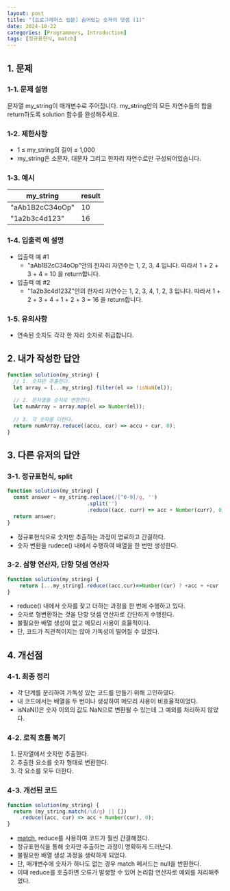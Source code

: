 ```yaml
---
layout: post
title: "[프로그래머스 입문] 숨어있는 숫자의 덧셈 (1)"
date: 2024-10-22
categories: [Programmers, Introduction]
tags: [정규표현식, match]
---
```


## 1. 문제
### 1-1. 문제 설명
문자열 my_string이 매개변수로 주어집니다. my_string안의 모든 자연수들의 합을 return하도록 solution 함수를 완성해주세요.


### 1-2. 제한사항
- 1 ≤ my_string의 길이 ≤ 1,000
- my_string은 소문자, 대문자 그리고 한자리 자연수로만 구성되어있습니다.

### 1-3. 예시
<table>
  <thead>
    <tr>
      <th>my_string</th>
      <th>result</th>
    </tr>
  </thead>
  <tbody>
    <tr>
      <td>"aAb1B2cC34oOp"</td>
      <td>10</td>
    </tr>
    <tr>
      <td>"1a2b3c4d123"</td>
      <td>16</td>
    </tr>
  </tbody>
</table>

### 1-4. 입출력 예 설명
- 입출력 예 #1
  - "aAb1B2cC34oOp"안의 한자리 자연수는 1, 2, 3, 4 입니다. 따라서 1 + 2 + 3 + 4 = 10 을 return합니다.
- 입출력 예 #2
  - "1a2b3c4d123Z"안의 한자리 자연수는 1, 2, 3, 4, 1, 2, 3 입니다. 따라서 1 + 2 + 3 + 4 + 1 + 2 + 3 = 16 을 return합니다.

### 1-5. 유의사항
- 연속된 숫자도 각각 한 자리 숫자로 취급합니다.


## 2. 내가 작성한 답안
```javascript
function solution(my_string) {
  // 1. 숫자만 추출한다.
  let array = [...my_string].filter(el => !isNaN(el));
  
  // 2. 문자열을 숫자로 변환한다.
  let numArray = array.map(el => Number(el));
            
  // 3. 각 숫자를 더한다.
  return numArray.reduce((accu, cur) => accu + cur, 0);
}
```


## 3. 다른 유저의 답안
### 3-1. 정규표현식, split
```javascript
function solution(my_string) {
  const answer = my_string.replace(/[^0-9]/g, '')
                          .split('')
                          .reduce((acc, curr) => acc + Number(curr), 0);
  return answer;
}
```
- 정규표현식으로 숫자만 추출하는 과정이 명료하고 간결하다.
- 숫자 변환을 rudece() 내에서 수행하여 배열을 한 번만 생성한다.

### 3-2. 삼항 연산자, 단항 덧셈 연산자
```javascript
function solution(my_string) {
    return [...my_string].reduce((acc,cur)=>Number(cur) ? +acc + +cur : acc, 0)
}
```
- reduce() 내에서 숫자를 찾고 더하는 과정을 한 번에 수행하고 있다.
- 숫자로 형변환하는 것을 단항 덧셈 연산자로 간단하게 수행한다.
- 불필요한 배열 생성이 없고 메모리 사용이 효율적이다.
- 단, 코드가 직관적이지는 않아 가독성이 떨어질 수 있겠다.


## 4. 개선점
### 4-1. 최종 정리
- 각 단계를 분리하여 가독성 있는 코드를 만들기 위해 고민하였다.
- 내 코드에서는 배열을 두 번이나 생성하여 메모리 사용이 비효율적이었다.
- isNaN()은 숫자 이외의 값도 NaN으로 변환될 수 있는데 그 예외를 처리하지 않았다.

### 4-2. 로직 흐름 복기
1. 문자열에서 숫자만 추출한다.
2. 추출한 요소를 숫자 형태로 변환한다.
3. 각 요소를 모두 더한다.

### 4-3. 개선된 코드
```javascript
function solution(my_string) {
  return (my_string.match(/\d/g) || [])
    .reduce((acc, cur) => acc + Number(cur), 0);
}
```
- [match](https://seongyurim.github.io/posts/prog-intro-002/#3-1-%EC%A0%95%EA%B7%9C%ED%91%9C%ED%98%84%EC%8B%9D), reduce를 사용하여 코드가 훨씬 간결해졌다.
- 정규표현식을 통해 숫자만 추출하는 과정이 명확하게 드러난다.
- 불필요한 배열 생성 과정을 생략하게 되었다.
- 단, 매개변수에 숫자가 하나도 없는 경우 match 메서드는 null을 반환한다.
- 이때 reduce를 호출하면 오류가 발생할 수 있어 논리합 연산자로 예외를 처리해주었다.